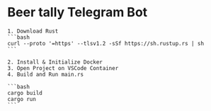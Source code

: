 # Beer tally Telegram Bot

    1. Download Rust
    ```bash
    curl --proto '=https' --tlsv1.2 -sSf https://sh.rustup.rs | sh
    ```

    2. Install & Initialize Docker
    3. Open Project on VSCode Container
    4. Build and Run main.rs

    ```bash
    cargo build
    cargo run
    ```
